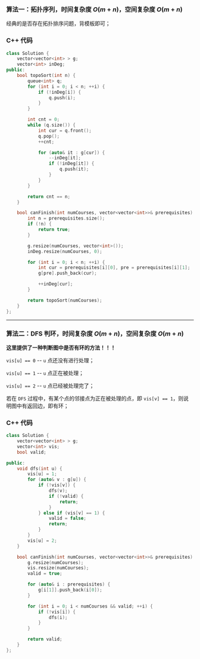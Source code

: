 ### 算法一：拓扑序列，时间复杂度 $O(m + n)$，空间复杂度 $O(m + n)$

经典的是否存在拓扑排序问题，背模板即可；

### C++ 代码
```c++
class Solution {
    vector<vector<int> > g;
    vector<int> inDeg;
public:
    bool topoSort(int n) {
        queue<int> q;
        for (int i = 0; i < n; ++i) {
            if (!inDeg[i]) {
                q.push(i);
            }
        }

        int cnt = 0;
        while (q.size()) {
            int cur = q.front();
            q.pop();
            ++cnt;

            for (auto& it : g[cur]) {
                --inDeg[it];
                if (!inDeg[it]) {
                    q.push(it);
                }
            }
        }

        return cnt == n;
    }

    bool canFinish(int numCourses, vector<vector<int>>& prerequisites) {
        int n = prerequisites.size();
        if (!n) {
            return true;
        }

        g.resize(numCourses, vector<int>());
        inDeg.resize(numCourses, 0);

        for (int i = 0; i < n; ++i) {
            int cur = prerequisites[i][0], pre = prerequisites[i][1];
            g[pre].push_back(cur);

            ++inDeg[cur];
        }

        return topoSort(numCourses);
    }
};
```

---

### 算法二：DFS 判环，时间复杂度 $O(m + n)$，空间复杂度 $O(m + n)$

**这里提供了一种判断图中是否有环的方法！！！**

`vis[u] == 0` -- `u` 点还没有进行处理；

`vis[u] == 1` -- `u` 点正在被处理；

`vis[u] == 2` -- `u` 点已经被处理完了；

若在 `DFS` 过程中，有某个点的邻接点为正在被处理的点，即 `vis[v] == 1`，则说明图中有返回边，即有环；

### C++ 代码
```c++
class Solution {
    vector<vector<int> > g;
    vector<int> vis;
    bool valid;

public:
    void dfs(int u) {
        vis[u] = 1;
        for (auto& v : g[u]) {
            if (!vis[v]) {
                dfs(v);
                if (!valid) {
                    return;
                }
            } else if (vis[v] == 1) {
                valid = false;
                return;
            }
        }
        vis[u] = 2;
    }

    bool canFinish(int numCourses, vector<vector<int>>& prerequisites) {
        g.resize(numCourses);
        vis.resize(numCourses);
        valid = true;

        for (auto& i : prerequisites) {
            g[i[1]].push_back(i[0]);
        }

        for (int i = 0; i < numCourses && valid; ++i) {
            if (!vis[i]) {
                dfs(i);
            }
        }

        return valid;
    }
};
```
